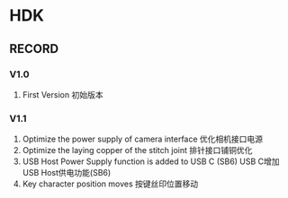 # HDK

## RECORD

### V1.0
1. First Version 初始版本

### V1.1
1. Optimize the power supply of camera interface 优化相机接口电源 
2. Optimize the laying copper of the stitch joint 排针接口铺铜优化
3. USB Host Power Supply function is added to USB C (SB6) USB C增加USB Host供电功能(SB6)
4. Key character position moves 按键丝印位置移动

